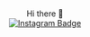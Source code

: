 ### 
<div id="helloText" align="center">
Hi there 👋
</div>
<div id="badges" align="center">
    <a href="https://www.instagram.com/cctrsstl/">
    <img src="https://img.shields.io/badge/Instagram-darkgreen?style=flat-square&logo=instagram" alt="Instagram Badge"/>
    </a>
</div>

<!--
**Cctrs/Cctrs** is a ✨ _special_ ✨ repository because its `README.md` (this file) appears on your GitHub profile.

Here are some ideas to get you started:

- 🔭 I’m currently working on ...
- 🌱 I’m currently learning ...
- 👯 I’m looking to collaborate on ...
- 🤔 I’m looking for help with ...
- 💬 Ask me about ...
- 📫 How to reach me: ...
- 😄 Pronouns: ...
- ⚡ Fun fact: ...
-->

